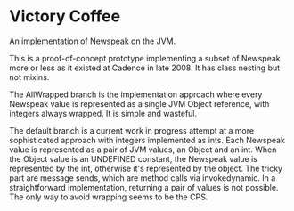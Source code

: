 # Victory Coffee #

An implementation of Newspeak on the JVM.

This is a proof-of-concept prototype implementing a subset of Newspeak more or less as it existed at Cadence in late 2008. It has class nesting but not mixins.

The AllWrapped branch is the implementation approach where every Newspeak value is represented as a single JVM Object reference, with integers always wrapped. It is simple and wasteful.

The default branch is a current work in progress attempt at a more sophisticated approach with integers implemented as ints. Each Newspeak value is represented as a pair of JVM values, an Object and an int. When the Object value is an UNDEFINED constant, the Newspeak value is represented by the int, otherwise it's represented by the object. The tricky part are message sends, which are method calls via invokedynamic. In a straightforward implementation, returning a pair of values is not possible. The only way to avoid wrapping seems to be the CPS.
